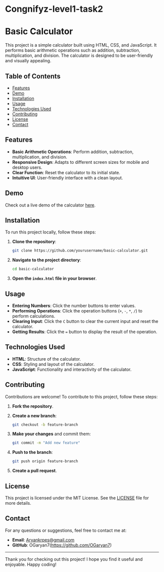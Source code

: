 # Congnifyz-level1-task2

# Basic Calculator

This project is a simple calculator built using HTML, CSS, and JavaScript. It performs basic arithmetic operations such as addition, subtraction, multiplication, and division. The calculator is designed to be user-friendly and visually appealing.

## Table of Contents
- [Features](#features)
- [Demo](#demo)
- [Installation](#installation)
- [Usage](#usage)
- [Technologies Used](#technologies-used)
- [Contributing](#contributing)
- [License](#license)
- [Contact](#contact)

## Features
- **Basic Arithmetic Operations**: Perform addition, subtraction, multiplication, and division.
- **Responsive Design**: Adapts to different screen sizes for mobile and desktop users.
- **Clear Function**: Reset the calculator to its initial state.
- **Intuitive UI**: User-friendly interface with a clean layout.

## Demo
Check out a live demo of the calculator [here](file:///E:/bablu/level1/task%202/index.html).

## Installation
To run this project locally, follow these steps:

1. **Clone the repository**:
    ```bash
    git clone https://github.com/yourusername/basic-calculator.git
    ```

2. **Navigate to the project directory**:
    ```bash
    cd basic-calculator
    ```

3. **Open the `index.html` file in your browser**.

## Usage
- **Entering Numbers**: Click the number buttons to enter values.
- **Performing Operations**: Click the operation buttons (`+`, `-`, `*`, `/`) to perform calculations.
- **Clearing Input**: Click the `C` button to clear the current input and reset the calculator.
- **Getting Results**: Click the `=` button to display the result of the operation.

## Technologies Used
- **HTML**: Structure of the calculator.
- **CSS**: Styling and layout of the calculator.
- **JavaScript**: Functionality and interactivity of the calculator.

## Contributing
Contributions are welcome! To contribute to this project, follow these steps:

1. **Fork the repository**.
2. **Create a new branch**:
    ```bash
    git checkout -b feature-branch
    ```

3. **Make your changes** and commit them:
    ```bash
    git commit -m "Add new feature"
    ```

4. **Push to the branch**:
    ```bash
    git push origin feature-branch
    ```

5. **Create a pull request**.

## License
This project is licensed under the MIT License. See the [LICENSE](LICENSE) file for more details.

## Contact
For any questions or suggestions, feel free to contact me at:
- **Email**: Aryankrpes@gmail.com
- **GitHub**: OGaryan7(https://github.com/OGaryan7)

---

Thank you for checking out this project! I hope you find it useful and enjoyable. Happy coding!
